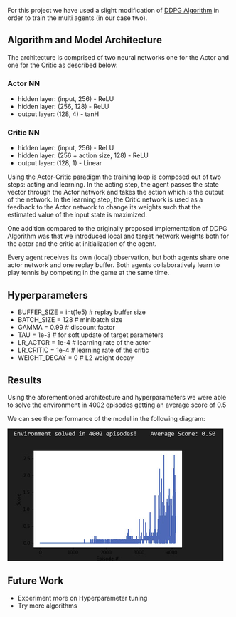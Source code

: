 For this project we have used a slight modification of [DDPG Algorithm](https://arxiv.org/abs/1509.02971) in order to train the multi agents (in our case two). 

## Algorithm and Model Architecture

The architecture is comprised of two neural networks one for the Actor and one for the Critic as described below:

### Actor NN

* hidden layer: (input, 256) - ReLU
* hidden layer: (256, 128) - ReLU
* output layer: (128, 4) - tanH

### Critic NN

* hidden layer: (input, 256) - ReLU
* hidden layer: (256 + action size, 128) - ReLU
* output layer: (128, 1) - Linear

Using the Actor-Critic paradigm the training loop is composed out of two steps: acting and learning. 
In the acting step, the agent passes the state vector through the Actor network and takes the action which is the output of the network.
In the learning step, the Critic network is used as a feedback to the Actor network to change its weights such that the estimated value of the input state is maximized.

One addition compared to the originally proposed implementation of DDPG Algorithm was that we introduced local and target network weights both for the actor and the critic at initialization of the agent. 

Every agent receives its own (local) observation, but both agents share one actor network and one replay buffer. Both agents collaboratively learn to play tennis by competing in the game at the same time.

## Hyperparameters
* BUFFER_SIZE = int(1e5)  # replay buffer size
* BATCH_SIZE = 128         # minibatch size
* GAMMA = 0.99            # discount factor
* TAU = 1e-3              # for soft update of target parameters
* LR_ACTOR = 1e-4         # learning rate of the actor
* LR_CRITIC = 1e-4        # learning rate of the critic
* WEIGHT_DECAY = 0      # L2 weight decay

## Results
Using the aforementioned architecture and hyperparameters we were able to solve the environment in 4002 episodes getting an average score of 0.5

We can see the performance of the model in the following diagram: 

![alt text](https://github.com/Strihias/Deep-Reinforcement-Learning---Multi-Agents-Collaboration-and-Competition/blob/main/diagram.jpg "Performance Diagram")

## Future Work
* Experiment more on Hyperparameter tuning
* Try more algorithms 
